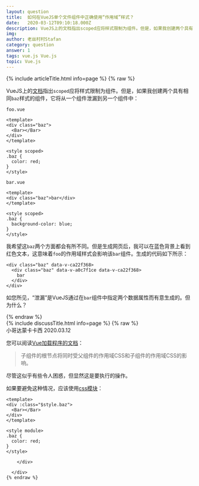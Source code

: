 ```yaml
---
layout: question
title:  如何在VueJS单个文件组件中正确使用“作用域”样式？
date:   2020-03-12T09:10:18.000Z
description: VueJS上的文档指出scoped应将样式限制为组件。但是，如果我创建两个具有相同baz样式的组件，它将从一个组件泄漏到另一个组件中：foo.vue...
img: 
author: 老丝村村Stafan
category: question
answer: 1
tags: vue.js Vue.js
topic: Vue.js
---
```

<div class="article-root">
  <div class="article">
    {% include articleTitle.html info=page %}
    {% raw %}
    <div class="article-content"><p><font style="vertical-align: inherit;"><font style="vertical-align: inherit;">VueJS上</font><font style="vertical-align: inherit;">的</font></font><a href="https://vue-loader.vuejs.org/en/features/scoped-css.html" rel="noreferrer"><font style="vertical-align: inherit;"><font style="vertical-align: inherit;">文档</font></font></a><font style="vertical-align: inherit;"><font style="vertical-align: inherit;">指出</font></font><code>scoped</code><font style="vertical-align: inherit;"><font style="vertical-align: inherit;">应将样式限制为组件。</font><font style="vertical-align: inherit;">但是，如果我创建两个具有相同</font></font><code>baz</code><font style="vertical-align: inherit;"><font style="vertical-align: inherit;">样式的</font><font style="vertical-align: inherit;">组件</font><font style="vertical-align: inherit;">，它将从一个组件泄漏到另一个组件中：</font></font></p>

<p><code>foo.vue</code></p>

<pre><code>&lt;template&gt;<font></font>
&lt;div class="baz"&gt;<font></font>
  &lt;Bar&gt;&lt;/Bar&gt;<font></font>
&lt;/div&gt;<font></font>
&lt;/template&gt;<font></font>
<font></font>
&lt;style scoped&gt;<font></font>
.baz {<font></font>
  color: red;<font></font>
}<font></font>
&lt;/style&gt;<font></font>
</code></pre>

<p><code>bar.vue</code></p>

<pre><code>&lt;template&gt;<font></font>
&lt;div class="baz"&gt;bar&lt;/div&gt;<font></font>
&lt;/template&gt;<font></font>
<font></font>
&lt;style scoped&gt;<font></font>
.baz {<font></font>
  background-color: blue;<font></font>
}<font></font>
&lt;/style&gt;<font></font>
</code></pre>

<p><font style="vertical-align: inherit;"><font style="vertical-align: inherit;">我希望这</font></font><code>baz</code><font style="vertical-align: inherit;"><font style="vertical-align: inherit;">两个方面都会有所不同。</font><font style="vertical-align: inherit;">但是生成网页后，我可以在蓝色背景上看到红色文本，这意味着</font></font><code>foo</code><font style="vertical-align: inherit;"><font style="vertical-align: inherit;">的作用域样式会影响该</font></font><code>bar</code><font style="vertical-align: inherit;"><font style="vertical-align: inherit;">组件。</font><font style="vertical-align: inherit;">生成的代码如下所示：</font></font></p>

<pre><code>&lt;div class="baz" data-v-ca22f368&gt;<font></font>
  &lt;div class="baz" data-v-a0c7f1ce data-v-ca22f368&gt;<font></font>
    bar<font></font>
  &lt;/div&gt;<font></font>
&lt;/div&gt;<font></font>
</code></pre>

<p><font style="vertical-align: inherit;"><font style="vertical-align: inherit;">如您所见，“泄漏”是VueJS通过在</font></font><code>bar</code><font style="vertical-align: inherit;"><font style="vertical-align: inherit;">组件中</font><font style="vertical-align: inherit;">指定两个数据属性而有意生成的</font><font style="vertical-align: inherit;">。</font><font style="vertical-align: inherit;">但为什么？</font></font></p></div>
    {% endraw %}
  </div>

  <div class="discuss-wrapper">
    {% include discussTitle.html info=page %}
    {% raw %}
    <div class="discuss-item">
        <div class="discuss-parent">
          <div class="discuss-meta">
            <span class="discuss-user">小哥达蒙卡卡西</span>
            <span class="discuss-time">2020.03.12</span>
          </div>
          <div class="discuss-comment"><p><font style="vertical-align: inherit;"><font style="vertical-align: inherit;">您可以阅读</font></font><a href="https://vue-loader.vuejs.org/en/features/scoped-css.html#notes" rel="noreferrer"><font style="vertical-align: inherit;"><font style="vertical-align: inherit;">Vue加载程序的文档</font></font></a><font style="vertical-align: inherit;"><font style="vertical-align: inherit;">：</font></font></p>

<blockquote>
  <p><font style="vertical-align: inherit;"><font style="vertical-align: inherit;">子组件的根节点将同时受父组件的作用域CSS和子组件的作用域CSS的影响。</font></font></p>
</blockquote>

<p><font style="vertical-align: inherit;"><font style="vertical-align: inherit;">尽管这似乎有些令人困惑，但显然这是要执行的操作。</font></font></p>

<p><font style="vertical-align: inherit;"><font style="vertical-align: inherit;">如果要避免这种情况，应该使用</font></font><a href="https://vue-loader.vuejs.org/en/features/css-modules.html" rel="noreferrer"><font style="vertical-align: inherit;"><font style="vertical-align: inherit;">css模块</font></font></a><font style="vertical-align: inherit;"><font style="vertical-align: inherit;">：</font></font></p>

<pre><code>&lt;template&gt;<font></font>
&lt;div :class="$style.baz"&gt;<font></font>
  &lt;Bar&gt;&lt;/Bar&gt;<font></font>
&lt;/div&gt;<font></font>
&lt;/template&gt;<font></font>
<font></font>
&lt;style module&gt;<font></font>
.baz {<font></font>
  color: red;<font></font>
}<font></font>
&lt;/style&gt;<font></font>
</code></pre></div>
        </div>
        
      </div>
    {% endraw %}
  </div>
<div>
